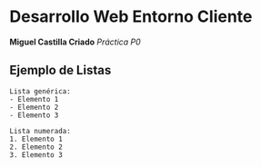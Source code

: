 # Desarrollo Web Entorno Cliente

**Miguel Castilla Criado**
*Práctica P0*

## Ejemplo de Listas
```
Lista genérica:
- Elemento 1
- Elemento 2
- Elemento 3

Lista numerada:
1. Elemento 1
2. Elemento 2
3. Elemento 3
